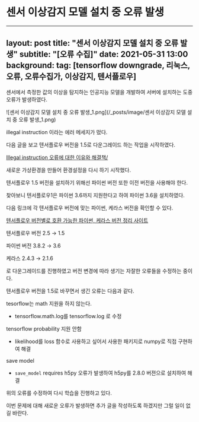 # 센서 이상감지 모델 설치 중 오류 발생
---
layout: post
title: "센서 이상감지 모델 설치 중 오류 발생"
subtitle: "[오류 수집]"
date: 2021-05-31 13:00
background:
tag: [tensorflow downgrade, 리눅스, 오류, 오류수집가, 이상감지, 텐서플로우]
---


센서에서 측정한 값의 이상을 탐지하는 인공지능 모델을 개발하여 서버에 설치하는 도중 오류가 발생하였다.

![센서 이상감지 모델 설치 중 오류 발생_1.png](/_posts/image/센서 이상감지 모델 설치 중 오류 발생_1.png)

illegal instruction 이라는 에러 메세지가 떴다.

다음 글을 보고 텐서플로우 버전을 1.5로 다운그레이드 하는 작업을 시작하였다.

[Illegal instruction 오류에 대한 이유와 해결책/](https://hiseon.me/data-analytics/tensorflow/tensorflow-errors/)

새로운 가상환경을 만들어 환경설정을 다시 하기 시작했다.

텐서플로우 1.5 버전을 설치하기 위해선 파이썬 버전 또한 이전 버전을 사용해야 한다.

찾아보니 텐서플로우1은 파이썬 3.6까지 지원한다고 하여 파이썬 3.6을 설치하였다.

다음 링크에 각 텐서플로우 버전에 맞는 파이썬, 케라스 버전을 확인할 수 있다.

[텐서플로우 버전별로 호환 가능한 파이썬, 케라스 버전 정리 사이트](https://docs.floydhub.com/guides/environments/)

텐서플로우 버전 2.5 → 1.5

파이썬 버전 3.8.2 → 3.6

케라스 2.4.3 → 2.1.6

로 다운그레이드를 진행하였고 버전 변경에 따라 생기는 자잘한 오류들을 수정하는 중이다.

텐서플로우 버전을 1.5로 바꾸면서 생긴 오류는 다음과 같다.

tesorflow는 math 지원을 하지 않는다.

- tensorflow.math.log를 tensorflow.log 로 수정

tensorflow probability 지원 안함

- likelihood를 loss 함수로 사용하고 싶어서 사용한 패키지로 numpy로 직접 구현하여 해결

save model

- `save_model` requires h5py 오류가 발생하여 h5py를 2.8.0 버젼으로 설치하여 해결

위의 오류를 수정하여 다시 학습을 진행하고 있다.

이번 문제에 대해 새로운 오류가 발생하면 추가 글을 작성하도록 하겠지만 그럴 일이 없길 바란다.
